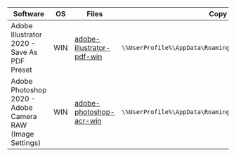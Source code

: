 |Software|OS|Files|Copy to<br>
|---|---|---|---|
|Adobe Illustrator 2020 - Save As PDF Preset|WIN|[adobe-illustrator-pdf-win](https://github.com/sergebro/dotfiles/tree/main/.config/adobe-illustrator-pdf-win)|```\%UserProfile%\AppData\Roaming\Adobe\Adobe PDF\Settings\```
|Adobe Photoshop 2020 - Adobe Camera RAW (Image Settings)|WIN|[adobe-photoshop-acr-win](https://github.com/sergebro/dotfiles/tree/main/.config/adobe-photoshop-acr-win)|```\%UserProfile%\AppData\Roaming\Adobe\CameraRaw\Settings\```